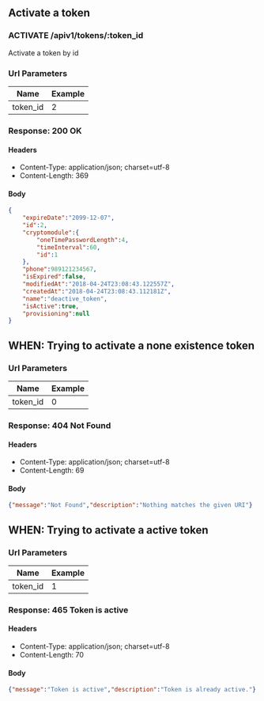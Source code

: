 ## Activate a token

### ACTIVATE /apiv1/tokens/:token_id

Activate a token by id

### Url Parameters

Name | Example
--- | ---
token_id | 2

### Response: 200 OK

#### Headers

* Content-Type: application/json; charset=utf-8
* Content-Length: 369

#### Body

```json
{
    "expireDate":"2099-12-07",
    "id":2,
    "cryptomodule":{
        "oneTimePasswordLength":4,
        "timeInterval":60,
        "id":1
    },
    "phone":989121234567,
    "isExpired":false,
    "modifiedAt":"2018-04-24T23:08:43.122557Z",
    "createdAt":"2018-04-24T23:08:43.112181Z",
    "name":"deactive_token",
    "isActive":true,
    "provisioning":null
}
```

## WHEN: Trying to activate a none existence token

### Url Parameters

Name | Example
--- | ---
token_id | 0

### Response: 404 Not Found

#### Headers

* Content-Type: application/json; charset=utf-8
* Content-Length: 69

#### Body

```json
{"message":"Not Found","description":"Nothing matches the given URI"}
```

## WHEN: Trying to activate a active token

### Url Parameters

Name | Example
--- | ---
token_id | 1

### Response: 465 Token is active

#### Headers

* Content-Type: application/json; charset=utf-8
* Content-Length: 70

#### Body

```json
{"message":"Token is active","description":"Token is already active."}
```


